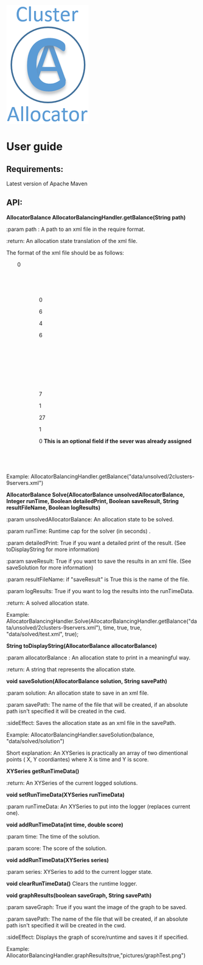 ﻿![Screenshot](/pictures/ClusterAllocatorLogo.png)

# User guide

## Requirements:

Latest version of Apache Maven

## API:

**AllocatorBalance AllocatorBalancingHandler.getBalance(String path)**

  :param path : A path to an xml file in the require format.

  :return: An allocation state translation of the xml file.

  The format of the xml file should be as follows:

<AllocatorBalance id="0">

`    `<id>0</id>

`    `<clusterList id="1">

`        `<Cluster id="2">

`            `<id>0</id>

`            `<requiredCpuCores>6</requiredCpuCores>

`            `<requiredMemory>4</requiredMemory>

`            `<requiredNetworkBandwidth>6</requiredNetworkBandwidth>

`        `</Cluster>

`    `</clusterList>

`    `<serverList id="3">  

`        `<Server id="4">

`            `<id>7</id>

`            `<cpuCores>1</cpuCores>

`            `<memory>27</memory>

`            `<networkBandwidth>1</networkBandwidth>

`            `<originalCluster>0</originalCluster> **This is an optional field if the sever was already assigned**

`        `</Server>

`    `</serverList>

</AllocatorBalance>

Example: AllocatorBalancingHandler.getBalance("data/unsolved/2clusters-9servers.xml")



**AllocatorBalance Solve(AllocatorBalance unsolvedAllocatorBalance, Integer runTime, Boolean detailedPrint, Boolean saveResult, String resultFileName, Boolean logResults)**

  :param unsolvedAllocatorBalance: An allocation state to be solved.

  :param runTime: Runtime cap for the solver (in seconds) .

  :param detailedPrint: True if you want a detailed print of the result. (See toDisplayString for more information)

  :param saveResult: True if you want to save the results in an xml file. (See saveSolution for more information)

  :param resultFileName: if "saveResult" is True this is the name of the file.

  :param logResults: True if you want to log the results into the runTimeData.

  :return: A solved allocation state.

  Example: AllocatorBalancingHandler.Solve(AllocatorBalancingHandler.getBalance("data/unsolved/2clusters-9servers.xml"),  time, true, true, "data/solved/test.xml", true);



**String toDisplayString(AllocatorBalance allocatorBalance)**

  :param allocatorBalance : An allocation state to print in a meaningful way.

  :return: A string that represents the allocation state.


**void saveSolution(AllocatorBalance solution, String savePath)**

  :param solution: An allocation state to save in an xml file.

  :param savePath: The name of the file that will be created, if an absolute path isn't specified it will be created in the cwd.

  :sideEffect: Saves the allocation state as an xml file in the savePath.

  Example: AllocatorBalancingHandler.saveSolution(balance, "data/solved/solution")



Short explanation: An XYSeries is practically an array of two dimentional points ( X, Y coordiantes) where X is time and Y is score.



**XYSeries getRunTimeData()**

  :return: An XYSeries of the current logged solutions.



**void setRunTimeData(XYSeries runTimeData)**

  :param runTimeData: An XYSeries to put into the logger (replaces current one).


**void addRunTimeData(int time, double score)**

  :param time: The time of the solution.

  :param score:  The score of the solution.



**void addRunTimeData(XYSeries series)**

  :param series: XYSeries to add to the current logger state.



**void clearRunTimeData()**
  Clears the runtime logger.



**void graphResults(boolean saveGraph, String savePath)**

  :param saveGraph: True if you want the image of the graph to be saved.

  :param savePath: The name of the file that will be created, if an absolute path isn't specified it will be created in the cwd.

  :sideEffect: Displays the graph of score/runtime and saves it if specified.

  Example: AllocatorBalancingHandler.graphResults(true,"pictures/graphTest.png")



